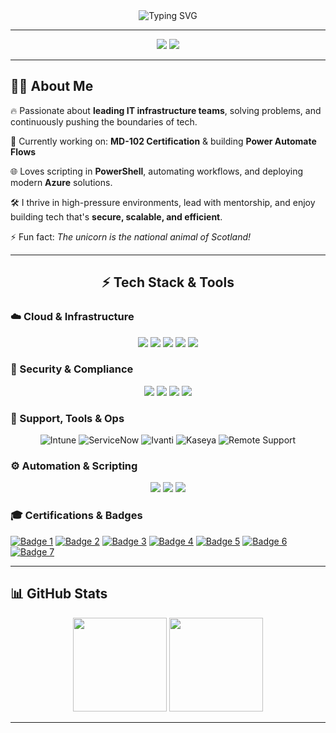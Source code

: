 <!-- Neon GitHub Profile README for Stephen -->

<div align="center">
  <img src="https://readme-typing-svg.demolab.com?font=Fira+Code&size=24&pause=1000&center=true&vCenter=true&width=435&lines=Hi+%F0%9F%91%8B%2C+I'm+Stephen!;" alt="Typing SVG" />
</div>

---

<div align="center">
  <img src="https://img.shields.io/badge/💡-Always%20Learning-neon?style=for-the-badge&logoColor=white&color=ff00ff&labelColor=black" />
  <img src="https://img.shields.io/badge/🚀-Tech%20Leader-neon?style=for-the-badge&logoColor=white&color=00ffff&labelColor=black" />
</div>

---

## 👨‍💻 About Me

🔥 Passionate about **leading IT infrastructure teams**, solving problems, and continuously pushing the boundaries of tech.

🧠 Currently working on: **MD-102 Certification** & building **Power Automate Flows**

🌐 Loves scripting in **PowerShell**, automating workflows, and deploying modern **Azure** solutions.

🛠️ I thrive in high-pressure environments, lead with mentorship, and enjoy building tech that's **secure, scalable, and efficient**.

⚡ Fun fact: *The unicorn is the national animal of Scotland!*

---

<h2 align="center">⚡ Tech Stack & Tools</h2>

<!-- 💠 CLOUD & INFRA -->
<h3>☁️ Cloud & Infrastructure</h3>
<p align="center">
  <img src="https://img.shields.io/badge/Azure-0089D6?style=for-the-badge&logo=microsoftazure&logoColor=white" />
  <img src="https://img.shields.io/badge/Intune-0078D4?style=for-the-badge&logo=microsoft&logoColor=white" />
  <img src="https://img.shields.io/badge/SharePoint-0078D4?style=for-the-badge&logo=microsoftsharepoint&logoColor=white" />
  <img src="https://img.shields.io/badge/VMware-607078?style=for-the-badge&logo=vmware&logoColor=white" />
  <img src="https://img.shields.io/badge/Citrix-444444?style=for-the-badge&logo=citrix&logoColor=white" />
</p>

<!-- 🔐 SECURITY -->
<h3>🔐 Security & Compliance</h3>
<p align="center">
  <img src="https://img.shields.io/badge/Firewall_Security-FF6B00?style=for-the-badge&logo=fortinet&logoColor=white" />
  <img src="https://img.shields.io/badge/Cisco-1BA0D7?style=for-the-badge&logo=cisco&logoColor=white" />
  <img src="https://img.shields.io/badge/MD--102_Training-0078D4?style=for-the-badge&logo=microsoft&logoColor=white" />
  <img src="https://img.shields.io/badge/Microsoft_Defender-5E5E5E?style=for-the-badge&logo=microsoftdefender&logoColor=white" />
</p>

<!-- 🧰 SUPPORT TOOLS -->
<h3>🧰 Support, Tools & Ops</h3>
<p align="center">
  <img src="https://img.shields.io/badge/Microsoft%20Intune-000?style=for-the-badge&logo=microsoft&logoColor=white" alt="Intune"/>
  <img src="https://img.shields.io/badge/ServiceNow-1F1F1F?style=for-the-badge&logo=servicenow&logoColor=white" alt="ServiceNow"/>
  <img src="https://img.shields.io/badge/Ivanti-F05133?style=for-the-badge&logo=ivanti&logoColor=white" alt="Ivanti"/>
  <img src="https://img.shields.io/badge/Kaseya-0056A6?style=for-the-badge&logo=kaseya&logoColor=white" alt="Kaseya"/>
  <img src="https://img.shields.io/badge/Remote%20Support-FF6C37?style=for-the-badge&logo=teamviewer&logoColor=white" alt="Remote Support"/>
</p>

<!-- ⚙️ AUTOMATION -->
<h3>⚙️ Automation & Scripting</h3>
<p align="center">
  <img src="https://img.shields.io/badge/PowerShell-5391FE?style=for-the-badge&logo=powershell&logoColor=white" />
  <img src="https://img.shields.io/badge/Power_Automate-0089D6?style=for-the-badge&logo=powerautomate&logoColor=white" />
  <img src="https://img.shields.io/badge/Scripting-333333?style=for-the-badge&logo=code&logoColor=white" />
</p>

<!-- 📚 LEARNING -->
<!-- 🎓 Certifications & Badges -->


### 🎓 Certifications & Badges


[![Badge 1](https://images.credly.com/size/80x80/images/242902b5-f527-42ad-865e-977c9e1b5b58/image.png)](https://www.credly.com/badges/da3a306c-7001-4723-92b0-6c3456f7a1ed/public_url)
[![Badge 2](https://images.credly.com/size/80x80/images/0ca5f542-fb5e-4a22-9b7a-c1a1ce4c3db7/EndpointSecurity.png)](https://www.credly.com/badges/5a874f1e-f40d-4e23-a4bc-3e3ff6359651/public_url)
[![Badge 3](https://images.credly.com/size/80x80/images/af8c6b4e-fc31-47c4-8dcb-eb7a2065dc5b/I2CS__1_.png)](https://www.credly.com/badges/8a6726a1-0f3b-42cc-92fe-ce571dd5d467/public_url)
[![Badge 4](https://images.credly.com/size/80x80/images/fce226c2-0f13-4e17-b60c-24fa6ffd88cb/Intro2IoT.png)](https://www.credly.com/badges/eb6af400-3a8a-402a-8917-01857ea69a3a/public_url)
[![Badge 5](https://images.credly.com/size/80x80/images/e9ed659b-60eb-4cb6-b17b-7d75ca137f45/blob)](https://www.credly.com/badges/af63b016-533c-4387-ad4d-282d4cbe8ee2/public_url)
[![Badge 6](https://images.credly.com/size/80x80/images/26c33174-9fee-4848-88c6-471807995417/blob)](https://www.credly.com/badges/528a5586-0861-4343-873e-da64f50452c8/public_url)
[![Badge 7](https://images.credly.com/size/80x80/images/22a0ece5-ff05-4594-8320-25e55e9ae203/image.png)](https://www.credly.com/badges/89b74244-f1bf-4e39-b7cb-29dc37e427a6/public_url)





---

## 📊 GitHub Stats

<p align="center">
  <img src="https://github-readme-stats.vercel.app/api?username=sneakysockz&theme=tokyonight&show_icons=true&hide_border=false" height="150px"/>
  <img src="https://streak-stats.demolab.com?user=sneakysockz&theme=tokyonight&hide_border=false" height="150px"/>
</p>

---


<!-- Feel free to replace or add more interactivity below! -->
